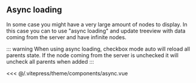 ## Async loading

In some case you might have a very large amount of nodes to display.
In this case you can to use "async loading" and update treeview with data coming from the server and have infinite nodes. 

::: warning
When using async loading, checkbox mode auto will reload all parents state. If the node coming from the server is unchecked it will uncheck all parents when added
:::

<<< @/.vitepress/theme/components/async.vue

<async/>